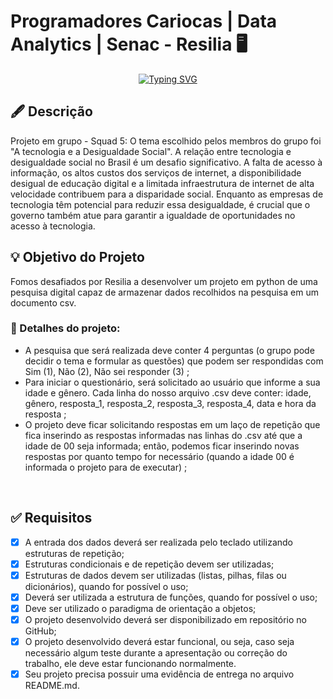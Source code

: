 #  Programadores Cariocas | Data Analytics | Senac - Resilia :desktop_computer:

<p align="center">
  <a href="https://git.io/typing-svg"><img src="https://readme-typing-svg.demolab.com?font=pipocas&weight=700&size=25&duration=4000&pause=1000&color=142FF7&center=falso&vCenter=falso&repeat=verdadeiro&random=falso&width=700&height=60&lines=Projeto+em+Grupo+-+M1+%7C+Uma+Pesquisa+Digital+sobre+;%22A+Tecnologia+e+a+Desigualdade+Social%22" alt="Typing SVG" /></a>
</p>

## :fountain_pen: Descrição 
Projeto em grupo - Squad 5:
O tema escolhido pelos membros do grupo foi "A tecnologia e a Desigualdade Social". A relação entre tecnologia e desigualdade social no Brasil é um desafio significativo. A falta de acesso à informação, os altos custos dos serviços de internet, a disponibilidade desigual de educação digital e a limitada infraestrutura de internet de alta velocidade contribuem para a disparidade social. Enquanto as empresas de tecnologia têm potencial para reduzir essa desigualdade, é crucial que o governo também atue para garantir a igualdade de oportunidades no acesso à tecnologia.
<br>

## :bulb: Objetivo do Projeto
Fomos desafiados por Resilia a desenvolver um projeto em python de uma pesquisa digital capaz de armazenar dados recolhidos na pesquisa em um documento csv. 
### :memo: Detalhes do projeto:
 - A pesquisa que será realizada deve conter 4 perguntas (o grupo pode decidir o tema e formular as 
questões) que podem ser respondidas com Sim (1), Não (2), Não sei responder (3) ;
 - Para iniciar o questionário, será solicitado ao usuário que informe a sua idade e gênero. Cada 
linha do nosso arquivo .csv deve conter: idade, gênero, resposta_1, resposta_2, resposta_3, 
resposta_4, data e hora da resposta ;
 - O projeto deve ficar solicitando respostas em um laço de repetição que fica inserindo as respostas informadas nas linhas do .csv até que a idade de 00 seja informada; então, podemos ficar inserindo novas respostas por quanto tempo for necessário (quando a idade 00 é informada o projeto para de executar) ;
<br>

## ✅ Requisitos 
- [x]  A entrada dos dados deverá ser realizada pelo teclado utilizando estruturas de repetição;
- [x]  Estruturas condicionais e de repetição devem ser utilizadas;
- [x]  Estruturas de dados devem ser utilizadas (listas, pilhas, filas ou dicionários), quando for possível o uso;
- [x]  Deverá ser utilizada a estrutura de funções, quando for possível o uso;
- [x]  Deve ser utilizado o paradigma de orientação a objetos;
- [x]  O projeto desenvolvido deverá ser disponibilizado em repositório no GitHub;
- [x]  O projeto desenvolvido deverá estar funcional, ou seja, caso seja necessário algum teste durante a apresentação ou correção do trabalho, ele deve estar funcionando normalmente.
- [x]  Seu projeto precisa possuir uma evidência de entrega no arquivo README.md.
